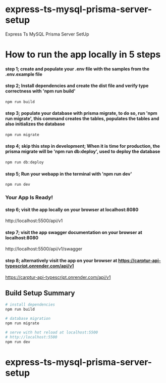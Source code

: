 # express-ts-mysql-prisma-server-setup

Express Ts MySQL Prisma Server SetUp



# How to run the app locally in 5 steps

#### step 1; create and populate your .env file with the samples from the .env.example file


#### step 2; Install dependencies and create the dist file and verify type correctness with 'npm run build'
``` bash
npm run build
```

#### step 3; populate your database with prisma migrate, to do so, run 'npm run migrate', this command creates the tables, populates the tables and also initializes the database
``` bash
npm run migrate
```

#### step 4; skip this step in development; When it is time for production, the prisma migrate will be 'npm run db:deploy', used to deploy the database
``` bash
npm run db:deploy
```

#### step 5; Run your webapp in the terminal with 'npm run dev'
``` bash
npm run dev
```

### Your App Is Ready!

#### step 6; visit the app locally on your browser at localhost:8080
http://localhost:5500/api/v1

#### step 7; visit the app swagger documentation on your browser at localhost:8080
http://localhost:5500/api/v1/swagger

#### step 8; alternatively visit the app on your browser at https://carptur-api-typescript.onrender.com/api/v1
https://carptur-api-typescript.onrender.com/api/v1




## Build Setup Summary

``` bash
# install dependencies
npm run build

# database migration
npm run migrate

# serve with hot reload at localhost:5500
# http://localhost:5500
npm run dev

```

# express-ts-mysql-prisma-server-setup
